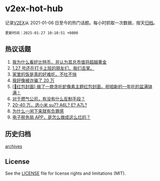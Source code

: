 # v2ex-hot-hub

 记录[V2EX](https://www.v2ex.com/)从 2021-01-06 日至今的热门话题。每小时抓取一次数据，按天[归档](archives)。

`更新时间：2025-01-27 10:10:51 +0800`

## 热议话题

1. [我为什么看好比特币，并认为其总市值将超越黄金](https://www.v2ex.com/t/1107964)
1. [1.27 号还在打卡上班的朋友们，我们击掌。](https://www.v2ex.com/t/1108028)
1. [家里的饭是真的好难吃，不吐不快](https://www.v2ex.com/t/1107919)
1. [我好像被诈骗了 20 万](https://www.v2ex.com/t/1107949)
1. [[🧧红包封面] 做了一款贪吃蛇像素主题红包封面，祝咱新的一年吃的盆满钵满！](https://www.v2ex.com/t/1107892)
1. [对于燃气公司，有没有什么反制手段？](https://www.v2ex.com/t/1107913)
1. [20-40 万，选小米 su7? A6L? E? A7L?](https://www.v2ex.com/t/1107957)
1. [为什么一闲下来就有负罪感](https://www.v2ex.com/t/1107922)
1. [电子税务局 APP，是怎么做成这么烂的？](https://www.v2ex.com/t/1107947)

## 历史归档

[archives](archives)

## License

See the [LICENSE](LICENSE) file for license rights and limitations (MIT).
